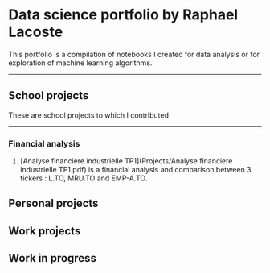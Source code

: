 # Data science portfolio by Raphael Lacoste
This portfolio is a compilation of notebooks I created for data analysis or for exploration of machine learning algorithms.
***

## School projects
These are school projects to which I contributed
***

### Financial analysis
1. [Analyse financiere industrielle TP1](Projects/Analyse financiere industrielle TP1.pdf) is a financial analysis and comparison between 3 tickers : L.TO, MRU.TO and EMP-A.TO. 
## Personal projects

## Work projects

## Work in progress
